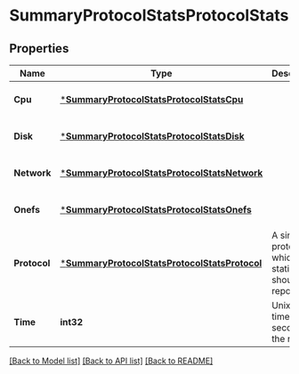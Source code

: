 # SummaryProtocolStatsProtocolStats

## Properties
Name | Type | Description | Notes
------------ | ------------- | ------------- | -------------
**Cpu** | [***SummaryProtocolStatsProtocolStatsCpu**](SummaryProtocolStatsProtocol-StatsCpu.md) |  | [optional] [default to null]
**Disk** | [***SummaryProtocolStatsProtocolStatsDisk**](SummaryProtocolStatsProtocol-StatsDisk.md) |  | [optional] [default to null]
**Network** | [***SummaryProtocolStatsProtocolStatsNetwork**](SummaryProtocolStatsProtocol-StatsNetwork.md) |  | [optional] [default to null]
**Onefs** | [***SummaryProtocolStatsProtocolStatsOnefs**](SummaryProtocolStatsProtocol-StatsOnefs.md) |  | [optional] [default to null]
**Protocol** | [***SummaryProtocolStatsProtocolStatsProtocol**](SummaryProtocolStatsProtocol-StatsProtocol.md) | A single protocol for which statistics should be reported. | [optional] [default to null]
**Time** | **int32** | Unix Epoch time in seconds of the request. | [default to null]

[[Back to Model list]](../README.md#documentation-for-models) [[Back to API list]](../README.md#documentation-for-api-endpoints) [[Back to README]](../README.md)


